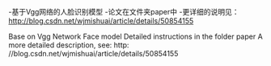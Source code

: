 -基于Vgg网络的人脸识别模型
-论文在文件夹paper中
-更详细的说明见：http://blog.csdn.net/wjmishuai/article/details/50854155

Base on Vgg Network Face model
Detailed instructions in the folder paper
A more detailed description, see: http: //blog.csdn.net/wjmishuai/article/details/50854155
